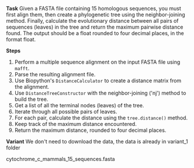 **Task**
Given a FASTA file containing 15 homologous sequences, you must first align them, then create a phylogenetic tree using the neighbor-joining method. Finally, calculate the evolutionary distance between all pairs of sequences (leaves) in the tree and return the maximum pairwise distance found. The output should be a float rounded to four decimal places, in the format <answer>float</answer>.

**Steps**
1) Perform a multiple sequence alignment on the input FASTA file using `mafft`.
2) Parse the resulting alignment file.
3) Use Biopython's `DistanceCalculator` to create a distance matrix from the alignment.
4) Use `DistanceTreeConstructor` with the neighbor-joining ('nj') method to build the tree.
5) Get a list of all the terminal nodes (leaves) of the tree.
6) Iterate through all possible pairs of leaves.
7) For each pair, calculate the distance using the `tree.distance()` method.
8) Keep track of the maximum distance encountered.
9) Return the maximum distance, rounded to four decimal places.

**Variant**
We don't need to download the data, the data is already in variant_1 folder

cytochrome_c_mammals_15_sequences.fasta
